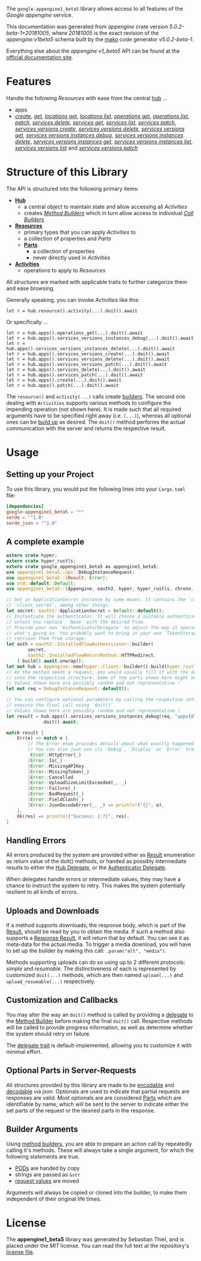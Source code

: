 <!---
DO NOT EDIT !
This file was generated automatically from 'src/generator/templates/api/README.md.mako'
DO NOT EDIT !
-->
The `google-appengine1_beta5` library allows access to all features of the *Google appengine* service.

This documentation was generated from *appengine* crate version *5.0.2-beta-1+20181005*, where *20181005* is the exact revision of the *appengine:v1beta5* schema built by the [mako](http://www.makotemplates.org/) code generator *v5.0.2-beta-1*.

Everything else about the *appengine* *v1_beta5* API can be found at the
[official documentation site](https://cloud.google.com/appengine/docs/admin-api/).
# Features

Handle the following *Resources* with ease from the central [hub](https://docs.rs/google-appengine1_beta5/5.0.2-beta-1+20181005/google_appengine1_beta5/Appengine) ... 

* apps
 * [*create*](https://docs.rs/google-appengine1_beta5/5.0.2-beta-1+20181005/google_appengine1_beta5/api::AppCreateCall), [*get*](https://docs.rs/google-appengine1_beta5/5.0.2-beta-1+20181005/google_appengine1_beta5/api::AppGetCall), [*locations get*](https://docs.rs/google-appengine1_beta5/5.0.2-beta-1+20181005/google_appengine1_beta5/api::AppLocationGetCall), [*locations list*](https://docs.rs/google-appengine1_beta5/5.0.2-beta-1+20181005/google_appengine1_beta5/api::AppLocationListCall), [*operations get*](https://docs.rs/google-appengine1_beta5/5.0.2-beta-1+20181005/google_appengine1_beta5/api::AppOperationGetCall), [*operations list*](https://docs.rs/google-appengine1_beta5/5.0.2-beta-1+20181005/google_appengine1_beta5/api::AppOperationListCall), [*patch*](https://docs.rs/google-appengine1_beta5/5.0.2-beta-1+20181005/google_appengine1_beta5/api::AppPatchCall), [*services delete*](https://docs.rs/google-appengine1_beta5/5.0.2-beta-1+20181005/google_appengine1_beta5/api::AppServiceDeleteCall), [*services get*](https://docs.rs/google-appengine1_beta5/5.0.2-beta-1+20181005/google_appengine1_beta5/api::AppServiceGetCall), [*services list*](https://docs.rs/google-appengine1_beta5/5.0.2-beta-1+20181005/google_appengine1_beta5/api::AppServiceListCall), [*services patch*](https://docs.rs/google-appengine1_beta5/5.0.2-beta-1+20181005/google_appengine1_beta5/api::AppServicePatchCall), [*services versions create*](https://docs.rs/google-appengine1_beta5/5.0.2-beta-1+20181005/google_appengine1_beta5/api::AppServiceVersionCreateCall), [*services versions delete*](https://docs.rs/google-appengine1_beta5/5.0.2-beta-1+20181005/google_appengine1_beta5/api::AppServiceVersionDeleteCall), [*services versions get*](https://docs.rs/google-appengine1_beta5/5.0.2-beta-1+20181005/google_appengine1_beta5/api::AppServiceVersionGetCall), [*services versions instances debug*](https://docs.rs/google-appengine1_beta5/5.0.2-beta-1+20181005/google_appengine1_beta5/api::AppServiceVersionInstanceDebugCall), [*services versions instances delete*](https://docs.rs/google-appengine1_beta5/5.0.2-beta-1+20181005/google_appengine1_beta5/api::AppServiceVersionInstanceDeleteCall), [*services versions instances get*](https://docs.rs/google-appengine1_beta5/5.0.2-beta-1+20181005/google_appengine1_beta5/api::AppServiceVersionInstanceGetCall), [*services versions instances list*](https://docs.rs/google-appengine1_beta5/5.0.2-beta-1+20181005/google_appengine1_beta5/api::AppServiceVersionInstanceListCall), [*services versions list*](https://docs.rs/google-appengine1_beta5/5.0.2-beta-1+20181005/google_appengine1_beta5/api::AppServiceVersionListCall) and [*services versions patch*](https://docs.rs/google-appengine1_beta5/5.0.2-beta-1+20181005/google_appengine1_beta5/api::AppServiceVersionPatchCall)




# Structure of this Library

The API is structured into the following primary items:

* **[Hub](https://docs.rs/google-appengine1_beta5/5.0.2-beta-1+20181005/google_appengine1_beta5/Appengine)**
    * a central object to maintain state and allow accessing all *Activities*
    * creates [*Method Builders*](https://docs.rs/google-appengine1_beta5/5.0.2-beta-1+20181005/google_appengine1_beta5/client::MethodsBuilder) which in turn
      allow access to individual [*Call Builders*](https://docs.rs/google-appengine1_beta5/5.0.2-beta-1+20181005/google_appengine1_beta5/client::CallBuilder)
* **[Resources](https://docs.rs/google-appengine1_beta5/5.0.2-beta-1+20181005/google_appengine1_beta5/client::Resource)**
    * primary types that you can apply *Activities* to
    * a collection of properties and *Parts*
    * **[Parts](https://docs.rs/google-appengine1_beta5/5.0.2-beta-1+20181005/google_appengine1_beta5/client::Part)**
        * a collection of properties
        * never directly used in *Activities*
* **[Activities](https://docs.rs/google-appengine1_beta5/5.0.2-beta-1+20181005/google_appengine1_beta5/client::CallBuilder)**
    * operations to apply to *Resources*

All *structures* are marked with applicable traits to further categorize them and ease browsing.

Generally speaking, you can invoke *Activities* like this:

```Rust,ignore
let r = hub.resource().activity(...).doit().await
```

Or specifically ...

```ignore
let r = hub.apps().operations_get(...).doit().await
let r = hub.apps().services_versions_instances_debug(...).doit().await
let r = hub.apps().services_versions_instances_delete(...).doit().await
let r = hub.apps().services_versions_create(...).doit().await
let r = hub.apps().services_versions_delete(...).doit().await
let r = hub.apps().services_versions_patch(...).doit().await
let r = hub.apps().services_delete(...).doit().await
let r = hub.apps().services_patch(...).doit().await
let r = hub.apps().create(...).doit().await
let r = hub.apps().patch(...).doit().await
```

The `resource()` and `activity(...)` calls create [builders][builder-pattern]. The second one dealing with `Activities` 
supports various methods to configure the impending operation (not shown here). It is made such that all required arguments have to be 
specified right away (i.e. `(...)`), whereas all optional ones can be [build up][builder-pattern] as desired.
The `doit()` method performs the actual communication with the server and returns the respective result.

# Usage

## Setting up your Project

To use this library, you would put the following lines into your `Cargo.toml` file:

```toml
[dependencies]
google-appengine1_beta5 = "*"
serde = "^1.0"
serde_json = "^1.0"
```

## A complete example

```Rust
extern crate hyper;
extern crate hyper_rustls;
extern crate google_appengine1_beta5 as appengine1_beta5;
use appengine1_beta5::api::DebugInstanceRequest;
use appengine1_beta5::{Result, Error};
use std::default::Default;
use appengine1_beta5::{Appengine, oauth2, hyper, hyper_rustls, chrono, FieldMask};

// Get an ApplicationSecret instance by some means. It contains the `client_id` and 
// `client_secret`, among other things.
let secret: oauth2::ApplicationSecret = Default::default();
// Instantiate the authenticator. It will choose a suitable authentication flow for you, 
// unless you replace  `None` with the desired Flow.
// Provide your own `AuthenticatorDelegate` to adjust the way it operates and get feedback about 
// what's going on. You probably want to bring in your own `TokenStorage` to persist tokens and
// retrieve them from storage.
let auth = oauth2::InstalledFlowAuthenticator::builder(
        secret,
        oauth2::InstalledFlowReturnMethod::HTTPRedirect,
    ).build().await.unwrap();
let mut hub = Appengine::new(hyper::Client::builder().build(hyper_rustls::HttpsConnectorBuilder::new().with_native_roots().https_or_http().enable_http1().enable_http2().build()), auth);
// As the method needs a request, you would usually fill it with the desired information
// into the respective structure. Some of the parts shown here might not be applicable !
// Values shown here are possibly random and not representative !
let mut req = DebugInstanceRequest::default();

// You can configure optional parameters by calling the respective setters at will, and
// execute the final call using `doit()`.
// Values shown here are possibly random and not representative !
let result = hub.apps().services_versions_instances_debug(req, "appsId", "servicesId", "versionsId", "instancesId")
             .doit().await;

match result {
    Err(e) => match e {
        // The Error enum provides details about what exactly happened.
        // You can also just use its `Debug`, `Display` or `Error` traits
         Error::HttpError(_)
        |Error::Io(_)
        |Error::MissingAPIKey
        |Error::MissingToken(_)
        |Error::Cancelled
        |Error::UploadSizeLimitExceeded(_, _)
        |Error::Failure(_)
        |Error::BadRequest(_)
        |Error::FieldClash(_)
        |Error::JsonDecodeError(_, _) => println!("{}", e),
    },
    Ok(res) => println!("Success: {:?}", res),
}

```
## Handling Errors

All errors produced by the system are provided either as [Result](https://docs.rs/google-appengine1_beta5/5.0.2-beta-1+20181005/google_appengine1_beta5/client::Result) enumeration as return value of
the doit() methods, or handed as possibly intermediate results to either the 
[Hub Delegate](https://docs.rs/google-appengine1_beta5/5.0.2-beta-1+20181005/google_appengine1_beta5/client::Delegate), or the [Authenticator Delegate](https://docs.rs/yup-oauth2/*/yup_oauth2/trait.AuthenticatorDelegate.html).

When delegates handle errors or intermediate values, they may have a chance to instruct the system to retry. This 
makes the system potentially resilient to all kinds of errors.

## Uploads and Downloads
If a method supports downloads, the response body, which is part of the [Result](https://docs.rs/google-appengine1_beta5/5.0.2-beta-1+20181005/google_appengine1_beta5/client::Result), should be
read by you to obtain the media.
If such a method also supports a [Response Result](https://docs.rs/google-appengine1_beta5/5.0.2-beta-1+20181005/google_appengine1_beta5/client::ResponseResult), it will return that by default.
You can see it as meta-data for the actual media. To trigger a media download, you will have to set up the builder by making
this call: `.param("alt", "media")`.

Methods supporting uploads can do so using up to 2 different protocols: 
*simple* and *resumable*. The distinctiveness of each is represented by customized 
`doit(...)` methods, which are then named `upload(...)` and `upload_resumable(...)` respectively.

## Customization and Callbacks

You may alter the way an `doit()` method is called by providing a [delegate](https://docs.rs/google-appengine1_beta5/5.0.2-beta-1+20181005/google_appengine1_beta5/client::Delegate) to the 
[Method Builder](https://docs.rs/google-appengine1_beta5/5.0.2-beta-1+20181005/google_appengine1_beta5/client::CallBuilder) before making the final `doit()` call. 
Respective methods will be called to provide progress information, as well as determine whether the system should 
retry on failure.

The [delegate trait](https://docs.rs/google-appengine1_beta5/5.0.2-beta-1+20181005/google_appengine1_beta5/client::Delegate) is default-implemented, allowing you to customize it with minimal effort.

## Optional Parts in Server-Requests

All structures provided by this library are made to be [encodable](https://docs.rs/google-appengine1_beta5/5.0.2-beta-1+20181005/google_appengine1_beta5/client::RequestValue) and 
[decodable](https://docs.rs/google-appengine1_beta5/5.0.2-beta-1+20181005/google_appengine1_beta5/client::ResponseResult) via *json*. Optionals are used to indicate that partial requests are responses 
are valid.
Most optionals are are considered [Parts](https://docs.rs/google-appengine1_beta5/5.0.2-beta-1+20181005/google_appengine1_beta5/client::Part) which are identifiable by name, which will be sent to 
the server to indicate either the set parts of the request or the desired parts in the response.

## Builder Arguments

Using [method builders](https://docs.rs/google-appengine1_beta5/5.0.2-beta-1+20181005/google_appengine1_beta5/client::CallBuilder), you are able to prepare an action call by repeatedly calling it's methods.
These will always take a single argument, for which the following statements are true.

* [PODs][wiki-pod] are handed by copy
* strings are passed as `&str`
* [request values](https://docs.rs/google-appengine1_beta5/5.0.2-beta-1+20181005/google_appengine1_beta5/client::RequestValue) are moved

Arguments will always be copied or cloned into the builder, to make them independent of their original life times.

[wiki-pod]: http://en.wikipedia.org/wiki/Plain_old_data_structure
[builder-pattern]: http://en.wikipedia.org/wiki/Builder_pattern
[google-go-api]: https://github.com/google/google-api-go-client

# License
The **appengine1_beta5** library was generated by Sebastian Thiel, and is placed 
under the *MIT* license.
You can read the full text at the repository's [license file][repo-license].

[repo-license]: https://github.com/Byron/google-apis-rsblob/main/LICENSE.md

